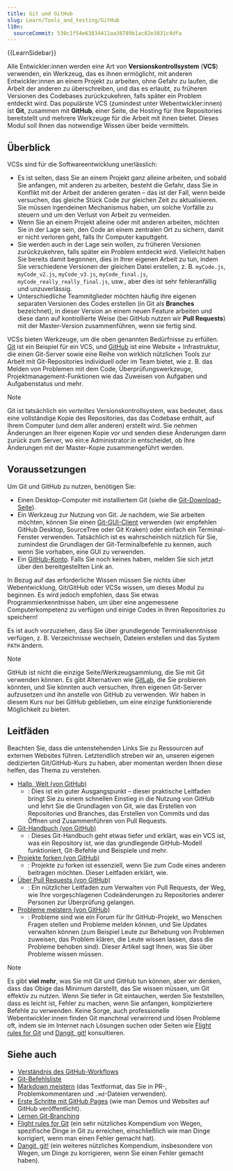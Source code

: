 ```yaml
---
title: Git und GitHub
slug: Learn/Tools_and_testing/GitHub
l10n:
  sourceCommit: 530c1f54e63834411aa38789b1ac82e3831c4dfa
---
```


{{LearnSidebar}}

Alle Entwickler:innen werden eine Art von **Versionskontrollsystem** (**VCS**) verwenden, ein Werkzeug, das es ihnen ermöglicht, mit anderen Entwickler:innen an einem Projekt zu arbeiten, ohne Gefahr zu laufen, die Arbeit der anderen zu überschreiben, und das es erlaubt, zu früheren Versionen des Codebases zurückzukehren, falls später ein Problem entdeckt wird. Das populärste VCS (zumindest unter Webentwickler:innen) ist **Git**, zusammen mit **GitHub**, einer Seite, die Hosting für Ihre Repositories bereitstellt und mehrere Werkzeuge für die Arbeit mit ihnen bietet. Dieses Modul soll Ihnen das notwendige Wissen über beide vermitteln.

## Überblick

VCSs sind für die Softwareentwicklung unerlässlich:

- Es ist selten, dass Sie an einem Projekt ganz alleine arbeiten, und sobald Sie anfangen, mit anderen zu arbeiten, besteht die Gefahr, dass Sie in Konflikt mit der Arbeit der anderen geraten – das ist der Fall, wenn beide versuchen, das gleiche Stück Code zur gleichen Zeit zu aktualisieren. Sie müssen irgendeinen Mechanismus haben, um solche Vorfälle zu steuern und um den Verlust von Arbeit zu vermeiden.
- Wenn Sie an einem Projekt alleine oder mit anderen arbeiten, möchten Sie in der Lage sein, den Code an einem zentralen Ort zu sichern, damit er nicht verloren geht, falls Ihr Computer kaputtgeht.
- Sie werden auch in der Lage sein wollen, zu früheren Versionen zurückzukehren, falls später ein Problem entdeckt wird. Vielleicht haben Sie bereits damit begonnen, dies in Ihrer eigenen Arbeit zu tun, indem Sie verschiedene Versionen der gleichen Datei erstellen, z. B. `myCode.js`, `myCode_v2.js`, `myCode_v3.js`, `myCode_final.js`, `myCode_really_really_final.js`, usw., aber dies ist sehr fehleranfällig und unzuverlässig.
- Unterschiedliche Teammitglieder möchten häufig ihre eigenen separaten Versionen des Codes erstellen (in Git als **Branches** bezeichnet), in dieser Version an einem neuen Feature arbeiten und diese dann auf kontrollierte Weise (bei GitHub nutzen wir **Pull Requests**) mit der Master-Version zusammenführen, wenn sie fertig sind.

VCSs bieten Werkzeuge, um die oben genannten Bedürfnisse zu erfüllen. [Git](https://git-scm.com/) ist ein Beispiel für ein VCS, und [GitHub](https://github.com/) ist eine Website + Infrastruktur, die einen Git-Server sowie eine Reihe von wirklich nützlichen Tools zur Arbeit mit Git-Repositories individuell oder im Team bietet, wie z. B. das Melden von Problemen mit dem Code, Überprüfungswerkzeuge, Projektmanagement-Funktionen wie das Zuweisen von Aufgaben und Aufgabenstatus und mehr.

> [!NOTE]
> Git ist tatsächlich ein _verteiltes_ Versionskontrollsystem, was bedeutet, dass eine vollständige Kopie des Repositories, das das Codebase enthält, auf Ihrem Computer (und dem aller anderen) erstellt wird. Sie nehmen Änderungen an Ihrer eigenen Kopie vor und senden diese Änderungen dann zurück zum Server, wo ein:e Administrator:in entscheidet, ob Ihre Änderungen mit der Master-Kopie zusammengeführt werden.

## Voraussetzungen

Um Git und GitHub zu nutzen, benötigen Sie:

- Einen Desktop-Computer mit installiertem Git (siehe die [Git-Download-Seite](https://git-scm.com/downloads)).
- Ein Werkzeug zur Nutzung von Git. Je nachdem, wie Sie arbeiten möchten, können Sie einen [Git-GUI-Client](https://git-scm.com/downloads/guis/) verwenden (wir empfehlen GitHub Desktop, SourceTree oder Git Kraken) oder einfach ein Terminal-Fenster verwenden. Tatsächlich ist es wahrscheinlich nützlich für Sie, zumindest die Grundlagen der Git-Terminalbefehle zu kennen, auch wenn Sie vorhaben, eine GUI zu verwenden.
- Ein [GitHub-Konto](https://github.com/signup). Falls Sie noch keines haben, melden Sie sich jetzt über den bereitgestellten Link an.

In Bezug auf das erforderliche Wissen müssen Sie nichts über Webentwicklung, Git/GitHub oder VCSs wissen, um dieses Modul zu beginnen. Es wird jedoch empfohlen, dass Sie etwas Programmierkenntnisse haben, um über eine angemessene Computerkompetenz zu verfügen und einige Codes in Ihren Repositories zu speichern!

Es ist auch vorzuziehen, dass Sie über grundlegende Terminalkenntnisse verfügen, z. B. Verzeichnisse wechseln, Dateien erstellen und das System `PATH` ändern.

> [!NOTE]
> GitHub ist nicht die einzige Seite/Werkzeugsammlung, die Sie mit Git verwenden können. Es gibt Alternativen wie [GitLab](https://about.gitlab.com/), die Sie probieren könnten, und Sie könnten auch versuchen, Ihren eigenen Git-Server aufzusetzen und ihn anstelle von GitHub zu verwenden. Wir haben in diesem Kurs nur bei GitHub geblieben, um eine einzige funktionierende Möglichkeit zu bieten.

## Leitfäden

Beachten Sie, dass die untenstehenden Links Sie zu Ressourcen auf externen Websites führen. Letztendlich streben wir an, unseren eigenen dedizierten Git/GitHub-Kurs zu haben, aber momentan werden Ihnen diese helfen, das Thema zu verstehen.

- [Hallo, Welt (von GitHub)](https://docs.github.com/en/get-started/start-your-journey/hello-world)
  - : Dies ist ein guter Ausgangspunkt – dieser praktische Leitfaden bringt Sie zu einem schnellen Einstieg in die Nutzung von GitHub und lehrt Sie die Grundlagen von Git, wie das Erstellen von Repositories und Branches, das Erstellen von Commits und das Öffnen und Zusammenführen von Pull Requests.
- [Git-Handbuch (von GitHub)](https://docs.github.com/en/get-started/using-git/about-git)
  - : Dieses Git-Handbuch geht etwas tiefer und erklärt, was ein VCS ist, was ein Repository ist, wie das grundlegende GitHub-Modell funktioniert, Git-Befehle und Beispiele und mehr.
- [Projekte forken (von GitHub)](https://docs.github.com/en/get-started/exploring-projects-on-github/contributing-to-a-project)
  - : Projekte zu forken ist essenziell, wenn Sie zum Code eines anderen beitragen möchten. Dieser Leitfaden erklärt, wie.
- [Über Pull Requests (von GitHub)](https://docs.github.com/en/pull-requests/collaborating-with-pull-requests/proposing-changes-to-your-work-with-pull-requests/about-pull-requests)
  - : Ein nützlicher Leitfaden zum Verwalten von Pull Requests, der Weg, wie Ihre vorgeschlagenen Codeänderungen zu Repositories anderer Personen zur Überprüfung gelangen.
- [Probleme meistern (von GitHub)](https://docs.github.com/en/issues/tracking-your-work-with-issues/about-issues)
  - : Probleme sind wie ein Forum für Ihr GitHub-Projekt, wo Menschen Fragen stellen und Probleme melden können, und Sie Updates verwalten können (zum Beispiel Leute zur Behebung von Problemen zuweisen, das Problem klären, die Leute wissen lassen, dass die Probleme behoben sind). Dieser Artikel sagt Ihnen, was Sie über Probleme wissen müssen.

> [!NOTE]
> Es gibt **viel mehr**, was Sie mit Git und GitHub tun können, aber wir denken, dass das Obige das Minimum darstellt, das Sie wissen müssen, um Git effektiv zu nutzen. Wenn Sie tiefer in Git eintauchen, werden Sie feststellen, dass es leicht ist, Fehler zu machen, wenn Sie anfangen, kompliziertere Befehle zu verwenden. Keine Sorge, auch professionelle Webentwickler:innen finden Git manchmal verwirrend und lösen Probleme oft, indem sie im Internet nach Lösungen suchen oder Seiten wie [Flight rules for Git](https://github.com/k88hudson/git-flight-rules) und [Dangit, git!](https://dangitgit.com/) konsultieren.

## Siehe auch

- [Verständnis des GitHub-Workflows](https://docs.github.com/en/get-started/using-github/github-flow)
- [Git-Befehlsliste](https://git-scm.com/docs)
- [Markdown meistern](https://docs.github.com/en/get-started/writing-on-github/getting-started-with-writing-and-formatting-on-github/basic-writing-and-formatting-syntax) (das Textformat, das Sie in PR-, Problemkommentaren und `.md`-Dateien verwenden).
- [Erste Schritte mit GitHub Pages](https://docs.github.com/en/pages/quickstart) (wie man Demos und Websites auf GitHub veröffentlicht).
- [Lernen Git-Branching](https://learngitbranching.js.org/)
- [Flight rules for Git](https://github.com/k88hudson/git-flight-rules) (ein sehr nützliches Kompendium von Wegen, spezifische Dinge in Git zu erreichen, einschließlich wie man Dinge korrigiert, wenn man einen Fehler gemacht hat).
- [Dangit, git!](https://dangitgit.com/) (ein weiteres nützliches Kompendium, insbesondere von Wegen, um Dinge zu korrigieren, wenn Sie einen Fehler gemacht haben).
